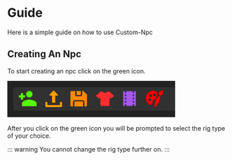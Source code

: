 # Guide

Here is a simple guide on how to use Custom-Npc

## Creating An Npc

To start creating an npc click on the green icon.

![image](/assets/tutorialAssets/TopBarImage.png)

After you click on the green icon you will be prompted to select the rig type of your choice.

::: warning
You cannot change the rig type further on.
:::
